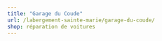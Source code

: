```yaml
---
title: "Garage du Coude"
url: /labergement-sainte-marie/garage-du-coude/
shop: réparation de voitures
---
```

